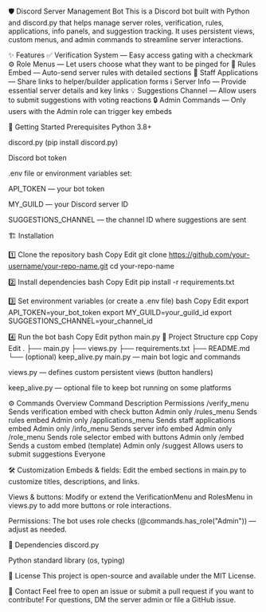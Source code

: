 🛡️ Discord Server Management Bot
This is a Discord bot built with Python and discord.py that helps manage server roles, verification, rules, applications, info panels, and suggestion tracking.
It uses persistent views, custom menus, and admin commands to streamline server interactions.

✨ Features
✅ Verification System — Easy access gating with a checkmark
⚙️ Role Menus — Let users choose what they want to be pinged for
📜 Rules Embed — Auto-send server rules with detailed sections
📝 Staff Applications — Share links to helper/builder application forms
ℹ️ Server Info — Provide essential server details and key links
💡 Suggestions Channel — Allow users to submit suggestions with voting reactions
🔒 Admin Commands — Only users with the Admin role can trigger key embeds

🚀 Getting Started
Prerequisites
Python 3.8+

discord.py (pip install discord.py)

Discord bot token

.env file or environment variables set:

API_TOKEN — your bot token

MY_GUILD — your Discord server ID

SUGGESTIONS_CHANNEL — the channel ID where suggestions are sent

🏗️ Installation

1️⃣ Clone the repository
bash
Copy
Edit
git clone https://github.com/your-username/your-repo-name.git
cd your-repo-name

2️⃣ Install dependencies
bash
Copy
Edit
pip install -r requirements.txt

3️⃣ Set environment variables (or create a .env file)
bash
Copy
Edit
export API_TOKEN=your_bot_token
export MY_GUILD=your_guild_id
export SUGGESTIONS_CHANNEL=your_channel_id

4️⃣ Run the bot
bash
Copy
Edit
python main.py
📂 Project Structure
cpp
Copy
Edit
.
├── main.py
├── views.py
├── requirements.txt
├── README.md
└── (optional) keep_alive.py
main.py — main bot logic and commands

views.py — defines custom persistent views (button handlers)

keep_alive.py — optional file to keep bot running on some platforms

⚙️ Commands Overview
Command	Description	Permissions
/verify_menu	Sends verification embed with check button	Admin only
/rules_menu	Sends rules embed	Admin only
/applications_menu	Sends staff applications embed	Admin only
/info_menu	Sends server info embed	Admin only
/role_menu	Sends role selector embed with buttons	Admin only
/embed	Sends a custom embed (template)	Admin only
/suggest	Allows users to submit suggestions	Everyone

🛠️ Customization
Embeds & fields: Edit the embed sections in main.py to customize titles, descriptions, and links.

Views & buttons: Modify or extend the VerificationMenu and RolesMenu in views.py to add more buttons or role interactions.

Permissions: The bot uses role checks (@commands.has_role("Admin")) — adjust as needed.

🧩 Dependencies
discord.py

Python standard library (os, typing)

📄 License
This project is open-source and available under the MIT License.

💬 Contact
Feel free to open an issue or submit a pull request if you want to contribute!
For questions, DM the server admin or file a GitHub issue.
